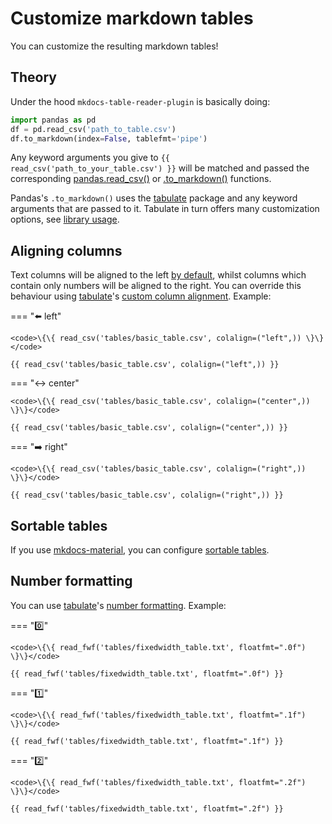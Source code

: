 # Customize markdown tables

You can customize the resulting markdown tables! 

## Theory

Under the hood `mkdocs-table-reader-plugin` is basically doing:

```python
import pandas as pd
df = pd.read_csv('path_to_table.csv')
df.to_markdown(index=False, tablefmt='pipe')
```

Any keyword arguments you give to <code>\{\{ read_csv('path_to_your_table.csv') \}\}</code> will be matched and passed the corresponding [pandas.read_csv()](https://pandas.pydata.org/pandas-docs/stable/reference/api/pandas.read_csv.html) or 
[.to_markdown()](https://pandas.pydata.org/docs/reference/api/pandas.DataFrame.to_markdown.html) functions. 

Pandas's `.to_markdown()` uses the [tabulate](https://pypi.org/project/tabulate/) package and any keyword arguments that are passed to it. Tabulate in turn offers many customization options, see [library usage](https://github.com/astanin/python-tabulate#library-usage). 

## Aligning columns

Text columns will be aligned to the left [by default](https://github.com/astanin/python-tabulate#column-alignment), whilst columns which contain only numbers will be aligned to the right. You can override this behaviour using [tabulate](https://pypi.org/project/tabulate/)'s [custom column alignment](https://github.com/astanin/python-tabulate#custom-column-alignment). Example:

=== ":arrow_left: left"

    <code>\{\{ read_csv('tables/basic_table.csv', colalign=("left",)) \}\}</code>

    {{ read_csv('tables/basic_table.csv', colalign=("left",)) }}

=== ":left_right_arrow: center"

    <code>\{\{ read_csv('tables/basic_table.csv', colalign=("center",)) \}\}</code>

    {{ read_csv('tables/basic_table.csv', colalign=("center",)) }}

=== ":arrow_right: right"

    <code>\{\{ read_csv('tables/basic_table.csv', colalign=("right",)) \}\}</code>

    {{ read_csv('tables/basic_table.csv', colalign=("right",)) }}

## Sortable tables

If you use [mkdocs-material](https://squidfunk.github.io/mkdocs-material), you can configure [sortable tables](https://squidfunk.github.io/mkdocs-material/reference/data-tables/?h=tables#sortable-tables).


## Number formatting

You can use [tabulate](https://pypi.org/project/tabulate/)'s [number formatting](https://github.com/astanin/python-tabulate#number-formatting). Example:

=== ":zero:"

    <code>\{\{ read_fwf('tables/fixedwidth_table.txt', floatfmt=".0f") \}\}</code>

    {{ read_fwf('tables/fixedwidth_table.txt', floatfmt=".0f") }}

=== ":one:"

    <code>\{\{ read_fwf('tables/fixedwidth_table.txt', floatfmt=".1f") \}\}</code>

    {{ read_fwf('tables/fixedwidth_table.txt', floatfmt=".1f") }}

=== ":two:"

    <code>\{\{ read_fwf('tables/fixedwidth_table.txt', floatfmt=".2f") \}\}</code>

    {{ read_fwf('tables/fixedwidth_table.txt', floatfmt=".2f") }}

